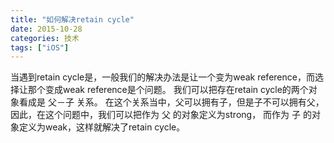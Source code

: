 ```yaml
---
title: "如何解决retain cycle"
date: 2015-10-28
categories: 技术
tags: ["iOS"]
---
```


当遇到retain cycle是，一般我们的解决办法是让一个变为weak reference，而选择让那个变成weak reference是个问题。 我们可以把存在retain cycle的两个对象看成是 父－子 关系。 在这个关系当中，父可以拥有子，但是子不可以拥有父，因此，在这个问题中，我们可以把作为 父 的对象定义为strong， 而作为 子 的对象定义为weak，这样就解决了retain cycle。
